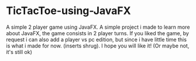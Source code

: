 # TicTacToe-using-JavaFX
A simple 2 player game using JavaFX.
A simple project i made to learn more about JavaFX, the game consists in 2 player turns.  If you liked the game, by request i can also add a player vs pc edition, but since i have little time this is what i made for now. (inserts shrug). I hope you will like it! (Or maybe not, it's still ok)
